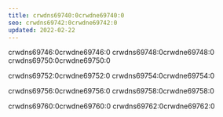 ```yaml
---
title: crwdns69740:0crwdne69740:0
seo: crwdns69742:0crwdne69742:0
updated: 2022-02-22
---
```


crwdns69746:0crwdne69746:0 crwdns69748:0crwdne69748:0 crwdns69750:0crwdne69750:0

crwdns69752:0crwdne69752:0 crwdns69754:0crwdne69754:0

crwdns69756:0crwdne69756:0 crwdns69758:0crwdne69758:0

crwdns69760:0crwdne69760:0 crwdns69762:0crwdne69762:0
